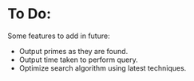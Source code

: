 # To Do:
Some features to add in future:
- Output primes as they are found.
- Output time taken to perform query.
- Optimize search algorithm using latest techniques.
